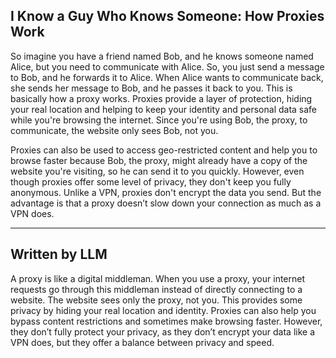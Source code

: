 ## I Know a Guy Who Knows Someone: How Proxies Work

So imagine you have a friend named Bob, and he knows someone named Alice, but you need to communicate with Alice. So, you just send a message to Bob, and he forwards it to Alice. When Alice wants to communicate back, she sends her message to Bob, and he passes it back to you. This is basically how a proxy works. Proxies provide a layer of protection, hiding your real location and helping to keep your identity and personal data safe while you're browsing the internet. Since you're using Bob, the proxy, to communicate, the website only sees Bob, not you.

Proxies can also be used to access geo-restricted content and help you to browse faster because Bob, the proxy, might already have a copy of the website you're visiting, so he can send it to you quickly. However, even though proxies offer some level of privacy, they don't keep you fully anonymous. Unlike a VPN, proxies don't encrypt the data you send. But the advantage is that a proxy doesn’t slow down your connection as much as a VPN does.

---

## Written by LLM

A proxy is like a digital middleman. When you use a proxy, your internet requests go through this middleman instead of directly connecting to a website. The website sees only the proxy, not you. This provides some privacy by hiding your real location and identity. Proxies can also help you bypass content restrictions and sometimes make browsing faster. However, they don’t fully protect your privacy, as they don’t encrypt your data like a VPN does, but they offer a balance between privacy and speed.
